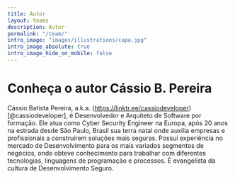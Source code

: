 ```yaml
---
title: Autor
layout: teams
description: Autor
permalink: "/team/"
intro_image: "images/illustrations/capa.jpg"
intro_image_absolute: true
intro_image_hide_on_mobile: false
---
```


# Conheça o autor Cássio B. Pereira

Cássio Batista Pereira, a.k.a. (https://linktr.ee/cassiodeveloper)[@cassiodeveloper], é Desenvolvedor e Arquiteto de Software por formação. Ele atua como Cyber Security Engineer na Europa, após 20 anos na estrada desde São Paulo, Brasil sua terra natal onde auxilia empresas e profissionais a construírem soluções mais seguras. Possui experiência no mercado de Desenvolvimento para os mais variados segmentos de negócios, onde obteve conhecimento para trabalhar com diferentes tecnologias, linguagens de programação e processos. É evangelista da cultura de Desenvolvimento Seguro.